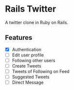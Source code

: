 # Rails Twitter

A twitter clone in Ruby on Rails.

## Features

- [x] Authentication
- [ ] Edit user profile
- [ ] Following other users
- [ ] Create Tweets
- [ ] Tweets of Following on Feed
- [ ] Suggested Tweets
- [ ] Direct Message
